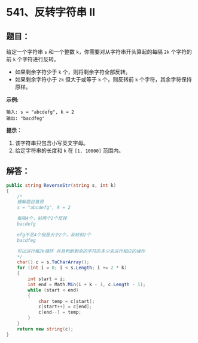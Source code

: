 # 541、反转字符串 II

## 题目：

给定一个字符串 `s` 和一个整数 `k`，你需要对从字符串开头算起的每隔 `2k` 个字符的前 `k` 个字符进行反转。

- 如果剩余字符少于 `k` 个，则将剩余字符全部反转。
- 如果剩余字符小于 `2k` 但大于或等于 `k` 个，则反转前 `k` 个字符，其余字符保持原样。

 

**示例:**

```
输入: s = "abcdefg", k = 2
输出: "bacdfeg"
```

 

**提示：**

1. 该字符串只包含小写英文字母。
2. 给定字符串的长度和 `k` 在 `[1, 10000]` 范围内。

## 解答：

```csharp
public string ReverseStr(string s, int k)
{
    /*
    理解题目意思
    s = "abcdefg", k = 2

    每隔4个，前两个2个反转
    bacdefg

    efg不足4个但是大于2个，反转前2个
    bacdfeg

    可以进行每2k循环 并且判断剩余的字符的多少来进行相应的操作
    */
    char[] c = s.ToCharArray();
    for (int i = 0; i < s.Length; i += 2 * k) 
    {
        int start = i;
        int end = Math.Min(i + k - 1, c.Length - 1);
        while (start < end) 
        {
            char temp = c[start];
            c[start++] = c[end];
            c[end--] = temp;
        }
    }
    return new string(c);
}
```

